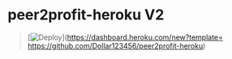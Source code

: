 # peer2profit-heroku V2
> [![Deploy](https://www.herokucdn.com/deploy/button.png)](https://dashboard.heroku.com/new?template= https://github.com/Dollar123456/peer2profit-heroku)
